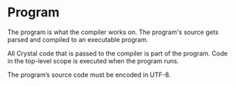 # Program

The program is what the compiler works on. The program's source gets parsed and compiled to an executable program.

All Crystal code that is passed to the compiler is part of the program.
Code in the top-level scope is executed when the program runs.

The program’s source code must be encoded in UTF-8.
